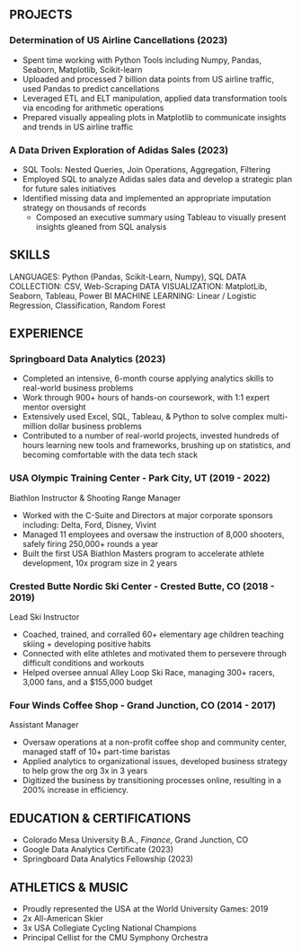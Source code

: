 ## PROJECTS

### Determination of US Airline Cancellations (2023)
- Spent time working with Python Tools including Numpy, Pandas, Seaborn, Matplotlib, Scikit-learn
- Uploaded and processed 7 billion data points from US airline traffic, used Pandas to predict cancellations
- Leveraged ETL and ELT manipulation, applied data transformation tools via encoding for arithmetic operations
- Prepared visually appealing plots in Matplotlib to communicate insights and trends in US airline traffic

### A Data Driven Exploration of Adidas Sales (2023)
- SQL Tools: Nested Queries, Join Operations, Aggregation, Filtering
- Employed SQL to analyze Adidas sales data and develop a strategic plan for future sales initiatives
- Identified missing data and implemented an appropriate imputation strategy on thousands of records
    - Composed an executive summary using Tableau to visually present insights gleaned from SQL analysis

## SKILLS
LANGUAGES: Python (Pandas, Scikit-Learn, Numpy), SQL
DATA COLLECTION: CSV, Web-Scraping
DATA VISUALIZATION: MatplotLib, Seaborn, Tableau, Power BI
MACHINE LEARNING: Linear / Logistic Regression, Classification, Random Forest

## EXPERIENCE
### Springboard Data Analytics (2023)
- Completed an intensive, 6-month course applying analytics skills to real-world business problems
- Work through 900+ hours of hands-on coursework, with 1:1 expert mentor oversight
- Extensively used Excel, SQL, Tableau, & Python to solve complex multi-million dollar business problems
- Contributed to a number of real-world projects, invested hundreds of hours learning new tools and frameworks, brushing up on statistics, and becoming comfortable with the data tech stack

### USA Olympic Training Center - Park City, UT (2019 - 2022)
Biathlon Instructor & Shooting Range Manager
- Worked with the C-Suite and Directors at major corporate sponsors including: Delta, Ford, Disney, Vivint
- Managed 11 employees and oversaw the instruction of 8,000 shooters, safely firing 250,000+ rounds a year
- Built the first USA Biathlon Masters program to accelerate athlete development, 10x program size in 2 years

### Crested Butte Nordic Ski Center - Crested Butte, CO (2018 - 2019)
Lead Ski Instructor
- Coached, trained, and corralled 60+ elementary age children teaching skiing + developing positive habits
- Connected with elite athletes and motivated them to persevere through difficult conditions and workouts
- Helped oversee annual Alley Loop Ski Race, managing 300+ racers, 3,000 fans, and a $155,000 budget

### Four Winds Coffee Shop - Grand Junction, CO (2014 - 2017)
Assistant Manager
- Oversaw operations at a non-profit coffee shop and community center, managed staff of 10+ part-time baristas
- Applied analytics to organizational issues, developed business strategy to help grow the org 3x in 3 years
- Digitized the business by transitioning processes online, resulting in a 200% increase in efficiency.

## EDUCATION & CERTIFICATIONS
- Colorado Mesa University B.A., _Finance_, Grand Junction, CO
- Google Data Analytics Certificate (2023)
- Springboard Data Analytics Fellowship (2023)

## ATHLETICS & MUSIC
- Proudly represented the USA at the World University Games: 2019
- 2x All-American Skier
- 3x USA Collegiate Cycling National Champions
- Principal Cellist for the CMU Symphony Orchestra
